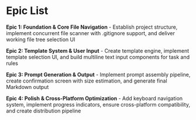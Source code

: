 # Epic List

**Epic 1: Foundation & Core File Navigation** - Establish project structure, implement concurrent file scanner with .gitignore support, and deliver working file tree selection UI

**Epic 2: Template System & User Input** - Create template engine, implement template selection UI, and build multiline text input components for task and rules

**Epic 3: Prompt Generation & Output** - Implement prompt assembly pipeline, create confirmation screen with size estimation, and generate final Markdown output

**Epic 4: Polish & Cross-Platform Optimization** - Add keyboard navigation system, implement progress indicators, ensure cross-platform compatibility, and create distribution pipeline

